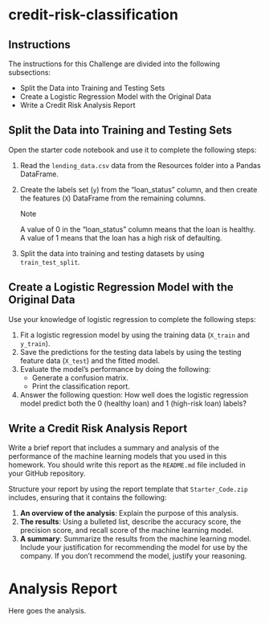# credit-risk-classification

## Instructions
The instructions for this Challenge are divided into the following subsections:
 - Split the Data into Training and Testing Sets
 - Create a Logistic Regression Model with the Original Data
 - Write a Credit Risk Analysis Report

## Split the Data into Training and Testing Sets
Open the starter code notebook and use it to complete the following steps:
 1. Read the `lending_data.csv` data from the Resources folder into a Pandas DataFrame.
 2. Create the labels set (`y`) from the “loan_status” column, and then create the features (`X`) DataFrame from the remaining columns.
    >[!NOTE]
    >A value of 0 in the “loan_status” column means that the loan is healthy. A value of 1 means that the loan has a high risk of defaulting.

 3. Split the data into training and testing datasets by using `train_test_split`.

## Create a Logistic Regression Model with the Original Data
Use your knowledge of logistic regression to complete the following steps:
 1. Fit a logistic regression model by using the training data (`X_train` and `y_train`).
 2. Save the predictions for the testing data labels by using the testing feature data (`X_test`) and the fitted model.
 3. Evaluate the model’s performance by doing the following:
    - Generate a confusion matrix.
    - Print the classification report.
 4. Answer the following question: How well does the logistic regression model predict both the 0 (healthy loan) and 1 (high-risk loan) labels?

## Write a Credit Risk Analysis Report
Write a brief report that includes a summary and analysis of the performance of the machine learning models that you used in this homework. You should write this report as the `README.md` file included in your GitHub repository.

Structure your report by using the report template that `Starter_Code.zip` includes, ensuring that it contains the following:

  1. **An overview of the analysis**: Explain the purpose of this analysis.
  2. **The results**: Using a bulleted list, describe the accuracy score, the precision score, and recall score of the machine learning model.
  3. **A summary**: Summarize the results from the machine learning model. Include your justification for recommending the model for use by the company. If you don’t recommend the model, justify your reasoning.

# Analysis Report
Here goes the analysis.
